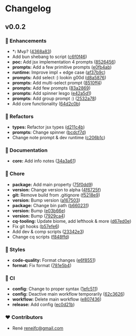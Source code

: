 # Changelog


## v0.0.2


### 🚀 Enhancements

- ***:** Mvp? ([4368a83](https://github.com/renejfc/conmmit/commit/4368a83))
- Add bun shebang to script ([c6f0f46](https://github.com/renejfc/conmmit/commit/c6f0f46))
- **poc:** Add jsx implementation 4 prompts ([8526456](https://github.com/renejfc/conmmit/commit/8526456))
- **prompts:** Add a few primitive prompts ([e0fb4ab](https://github.com/renejfc/conmmit/commit/e0fb4ab))
- **runtime:** Improve impl + edge case ([af37b9c](https://github.com/renejfc/conmmit/commit/af37b9c))
- **prompts:** Add select :) lookin g00d ([d8a5876](https://github.com/renejfc/conmmit/commit/d8a5876))
- **prompts:** Add multi-select prompt ([8510ff4](https://github.com/renejfc/conmmit/commit/8510ff4))
- **prompts:** Add few prompts ([83a2869](https://github.com/renejfc/conmmit/commit/83a2869))
- **prompts:** Add spinner lesgo ([e42a5d1](https://github.com/renejfc/conmmit/commit/e42a5d1))
- **prompts:** Add group prompt :) ([2532a78](https://github.com/renejfc/conmmit/commit/2532a78))
- Add core functionality ([64d2c0b](https://github.com/renejfc/conmmit/commit/64d2c0b))

### 💅 Refactors

- **types:** Refactor jsx types ([d211c4b](https://github.com/renejfc/conmmit/commit/d211c4b))
- **prompts:** Change spinner ([bcdcf7d](https://github.com/renejfc/conmmit/commit/bcdcf7d))
- Change note prompt & dev runtime ([c206b1c](https://github.com/renejfc/conmmit/commit/c206b1c))

### 📖 Documentation

- **core:** Add info notes ([34a3a61](https://github.com/renejfc/conmmit/commit/34a3a61))

### 🏡 Chore

- **package:** Add main property ([75f0dd9](https://github.com/renejfc/conmmit/commit/75f0dd9))
- **version:** Change version to alpha ([4f6725f](https://github.com/renejfc/conmmit/commit/4f6725f))
- **git:** Remove build from .gitignore ([f5218e9](https://github.com/renejfc/conmmit/commit/f5218e9))
- **version:** Bump version ([a167503](https://github.com/renejfc/conmmit/commit/a167503))
- **package:** Change bin path ([b660231](https://github.com/renejfc/conmmit/commit/b660231))
- **version:** Bump ([e03b66e](https://github.com/renejfc/conmmit/commit/e03b66e))
- **version:** Bump ([7929ca4](https://github.com/renejfc/conmmit/commit/7929ca4))
- **cq-tooling:** Update biome, add lefthook & more ([d67ed0e](https://github.com/renejfc/conmmit/commit/d67ed0e))
- Fix git hooks ([b57efe6](https://github.com/renejfc/conmmit/commit/b57efe6))
- Add dev & comp scripts ([23342e3](https://github.com/renejfc/conmmit/commit/23342e3))
- Change cq scripts ([f848ffd](https://github.com/renejfc/conmmit/commit/f848ffd))

### 🎨 Styles

- **code-quality:** Format changes ([e6f8551](https://github.com/renejfc/conmmit/commit/e6f8551))
- **format:** Fix format ([781e5b4](https://github.com/renejfc/conmmit/commit/781e5b4))

### 🤖 CI

- **config:** Change to proper syntax ([1efc511](https://github.com/renejfc/conmmit/commit/1efc511))
- **config:** Deactive main workflow temporarily ([62c3626](https://github.com/renejfc/conmmit/commit/62c3626))
- **workflow:** Delete main workflow ([e807436](https://github.com/renejfc/conmmit/commit/e807436))
- **release:** Add config ([ec0d21b](https://github.com/renejfc/conmmit/commit/ec0d21b))

### ❤️ Contributors

- René <renejfc@gmail.com>

